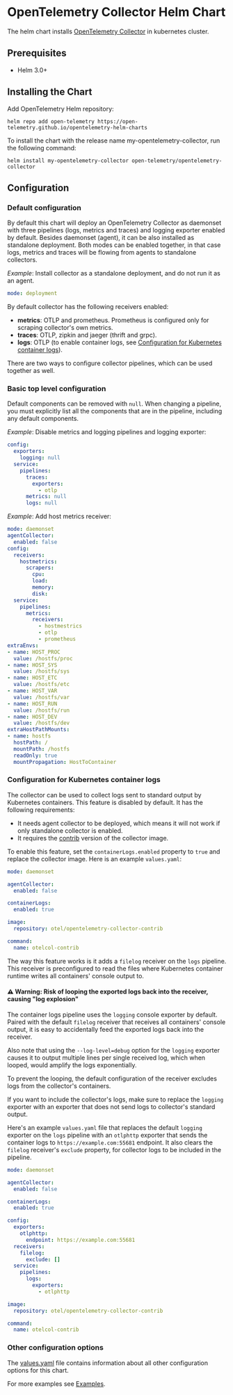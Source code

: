 # OpenTelemetry Collector Helm Chart

The helm chart installs [OpenTelemetry Collector](https://github.com/open-telemetry/opentelemetry-collector)
in kubernetes cluster.

## Prerequisites

- Helm 3.0+

## Installing the Chart

Add OpenTelemetry Helm repository:

```console
helm repo add open-telemetry https://open-telemetry.github.io/opentelemetry-helm-charts
```

To install the chart with the release name my-opentelemetry-collector, run the following command:

```console
helm install my-opentelemetry-collector open-telemetry/opentelemetry-collector
```

## Configuration

### Default configuration

By default this chart will deploy an OpenTelemetry Collector as daemonset with three pipelines (logs, metrics and traces)
and logging exporter enabled by default. Besides daemonset (agent), it can be also installed as standalone deployment.
Both modes can be enabled together, in that case logs, metrics and traces will be flowing from agents to standalone collectors.

*Example*: Install collector as a standalone deployment, and do not run it as an agent.

```yaml
mode: deployment
```

By default collector has the following receivers enabled:

- **metrics**: OTLP and prometheus. Prometheus is configured only for scraping collector's own metrics.
- **traces**: OTLP, zipkin and jaeger (thrift and grpc).
- **logs**: OTLP (to enable container logs, see [Configuration for Kubernetes container logs](#configuration-for-kubernetes-container-logs)).

There are two ways to configure collector pipelines, which can be used together as well.

### Basic top level configuration

Default components can be removed with `null`.  When changing a pipeline, you must explicitly list all the components that are in the pipeline, including any default components.

*Example*: Disable metrics and logging pipelines and logging exporter:

```yaml
config:
  exporters:
    logging: null
  service:
    pipelines:
      traces:
        exporters:
          - otlp
      metrics: null
      logs: null
```

*Example*: Add host metrics receiver:

```yaml
mode: daemonset
agentCollector:
  enabled: false
config:
  receivers:
    hostmetrics:
      scrapers:
        cpu:
        load:
        memory:
        disk:
  service:
    pipelines:
      metrics: 
        receivers:
          - hostmestrics
          - otlp
          - prometheus
extraEnvs:
- name: HOST_PROC
  value: /hostfs/proc
- name: HOST_SYS
  value: /hostfs/sys
- name: HOST_ETC
  value: /hostfs/etc
- name: HOST_VAR
  value: /hostfs/var
- name: HOST_RUN
  value: /hostfs/run
- name: HOST_DEV
  value: /hostfs/dev
extraHostPathMounts:
- name: hostfs
  hostPath: /
  mountPath: /hostfs
  readOnly: true
  mountPropagation: HostToContainer
```

### Configuration for Kubernetes container logs

The collector can be used to collect logs sent to standard output by Kubernetes containers.
This feature is disabled by default. It has the following requirements:

- It needs agent collector to be deployed, which means it will not work if only standalone collector is enabled.
- It requires the [contrib](https://github.com/open-telemetry/opentelemetry-collector-contrib) version
of the collector image.

To enable this feature, set the  `containerLogs.enabled` property to `true` and replace the collector image.
Here is an example `values.yaml`:

```yaml
mode: daemonset

agentCollector:
  enabled: false

containerLogs:
  enabled: true

image:
  repository: otel/opentelemetry-collector-contrib

command:
  name: otelcol-contrib
```

The way this feature works is it adds a `filelog` receiver on the `logs` pipeline. This receiver is preconfigured
to read the files where Kubernetes container runtime writes all containers' console output to.

#### :warning: Warning: Risk of looping the exported logs back into the receiver, causing "log explosion"

The container logs pipeline uses the `logging` console exporter by default.
Paired with the default `filelog` receiver that receives all containers' console output,
it is easy to accidentally feed the exported logs back into the receiver.

Also note that using the `--log-level=debug` option for the `logging` exporter causes it to output
multiple lines per single received log, which when looped, would amplify the logs exponentially.

To prevent the looping, the default configuration of the receiver excludes logs from the collector's containers.

If you want to include the collector's logs, make sure to replace the `logging` exporter
with an exporter that does not send logs to collector's standard output.

Here's an example `values.yaml` file that replaces the default `logging` exporter on the `logs` pipeline
with an `otlphttp` exporter that sends the container logs to `https://example.com:55681` endpoint.
It also clears the `filelog` receiver's `exclude` property, for collector logs to be included in the pipeline.

```yaml
mode: daemonset

agentCollector:
  enabled: false

containerLogs:
  enabled: true

config:
  exporters:
    otlphttp:
      endpoint: https://example.com:55681
  receivers:
    filelog:
      exclude: []
  service:
    pipelines:
      logs:
        exporters:
          - otlphttp

image:
  repository: otel/opentelemetry-collector-contrib

command:
  name: otelcol-contrib
```

### Other configuration options

The [values.yaml](./values.yaml) file contains information about all other configuration
options for this chart.

For more examples see [Examples](examples).
